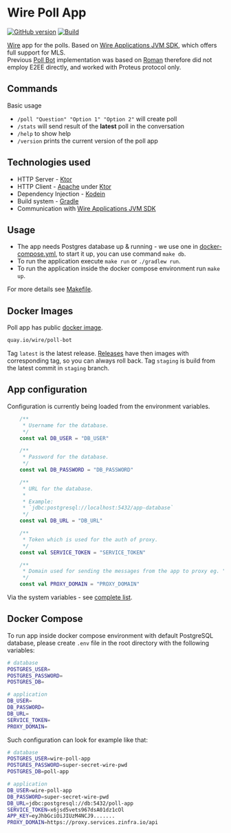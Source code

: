 # Wire Poll App
[![GitHub version](https://badge.fury.io/gh/wireapp%2Fpoll-app.svg)](https://badge.fury.io/gh/wireapp%2Fpoll-app)
[![Build](https://github.com/wireapp/poll-app/actions/workflows/pull-request.yml/badge.svg)](https://github.com/wireapp/poll-app/actions/workflows/pull-request.yml)

[Wire](https://wire.com/) app for the polls.
Based on [Wire Applications JVM SDK](https://github.com/wireapp/wire-apps-jvm-sdk), which offers full support for MLS.  
Previous [Poll Bot](https://github.com/wireapp/poll-bot/) implementation was based on [Roman](https://github.com/wireapp/roman) therefore did not employ E2EE directly, and worked with Proteus protocol only.

## Commands
Basic usage 
* `/poll "Question" "Option 1" "Option 2"` will create poll
* `/stats` will send result of the **latest** poll in the conversation
* `/help` to show help
* `/version` prints the current version of the poll app

## Technologies used
* HTTP Server - [Ktor](https://ktor.io/)
* HTTP Client - [Apache](https://ktor.io/clients/http-client/engines.html) under [Ktor](https://ktor.io/)
* Dependency Injection - [Kodein](https://github.com/Kodein-Framework/Kodein-DI)
* Build system - [Gradle](https://gradle.org/)
* Communication with [Wire Applications JVM SDK](https://github.com/wireapp/wire-apps-jvm-sdk)

## Usage

* The app needs Postgres database up & running - we use one in [docker-compose.yml](docker-compose.yml), to start it up, you can use
  command `make db`.
* To run the application execute `make run` or `./gradlew run`.
* To run the application inside the docker compose environment run `make up`.

For more details see [Makefile](Makefile).

## Docker Images

Poll app has public [docker image](https://quay.io/wire/poll-bot).
```bash
quay.io/wire/poll-bot
```

Tag `latest` is the latest release. [Releases](https://github.com/wireapp/poll-bot/releases) have then images with corresponding tag, so you
can always roll back. Tag `staging` is build from the latest commit in `staging` branch.


## App configuration
Configuration is currently being loaded from the environment variables.

```kotlin
    /**
     * Username for the database.
     */
    const val DB_USER = "DB_USER"

    /**
     * Password for the database.
     */
    const val DB_PASSWORD = "DB_PASSWORD"

    /**
     * URL for the database.
     *
     * Example:
     * `jdbc:postgresql://localhost:5432/app-database`
     */
    const val DB_URL = "DB_URL"

    /**
     * Token which is used for the auth of proxy.
     */
    const val SERVICE_TOKEN = "SERVICE_TOKEN"

    /**
     * Domain used for sending the messages from the app to proxy eg. "https://proxy.services.zinfra.io/api"
     */
    const val PROXY_DOMAIN = "PROXY_DOMAIN"
```

Via the system variables - see [complete list](src/main/kotlin/com/wire/apps/polls/setup/EnvConfigVariables.kt).

## Docker Compose
To run app inside docker compose environment with default PostgreSQL database,
please create `.env` file in the root directory with the following variables:
```bash
# database
POSTGRES_USER=
POSTGRES_PASSWORD=
POSTGRES_DB=

# application
DB_USER=
DB_PASSWORD=
DB_URL=
SERVICE_TOKEN=
PROXY_DOMAIN=
```

Such configuration can look for example like that:

```bash
# database
POSTGRES_USER=wire-poll-app
POSTGRES_PASSWORD=super-secret-wire-pwd
POSTGRES_DB=poll-app

# application
DB_USER=wire-poll-app
DB_PASSWORD=super-secret-wire-pwd
DB_URL=jdbc:postgresql://db:5432/poll-app
SERVICE_TOKEN=x6jsd5vets967dsA01dz1cOl
APP_KEY=eyJhbGciOiJIUzM4NCJ9.......
PROXY_DOMAIN=https://proxy.services.zinfra.io/api
```
